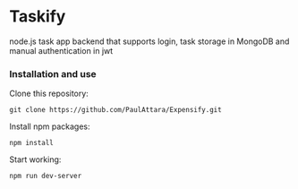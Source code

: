 # Taskify

node.js task app backend that supports login, task storage in MongoDB and manual authentication in jwt

### Installation and use

Clone this repository:

```
git clone https://github.com/PaulAttara/Expensify.git
```

Install npm packages:

```
npm install
```

Start working: 

```
npm run dev-server
```


